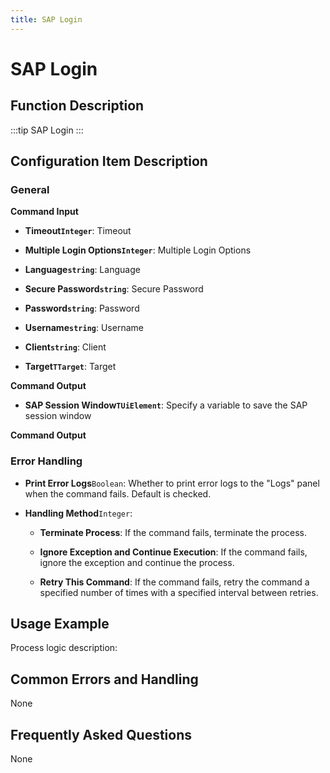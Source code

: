 ```yaml
---
title: SAP Login
---
```


# SAP Login

## Function Description

:::tip 
SAP Login
:::

## Configuration Item Description

### General

**Command Input**

- **Timeout`Integer`**: Timeout

- **Multiple Login Options`Integer`**: Multiple Login Options

- **Language`string`**: Language

- **Secure Password`string`**: Secure Password

- **Password`string`**: Password

- **Username`string`**: Username

- **Client`string`**: Client

- **Target`TTarget`**: Target


**Command Output**

- **SAP Session Window`TUiElement`**: Specify a variable to save the SAP session window


**Command Output**

### Error Handling

- **Print Error Logs**`Boolean`: Whether to print error logs to the "Logs" panel when the command fails. Default is checked. 

- **Handling Method**`Integer`:

    - **Terminate Process**: If the command fails, terminate the process.

    - **Ignore Exception and Continue Execution**: If the command fails, ignore the exception and continue the process.

    - **Retry This Command**: If the command fails, retry the command a specified number of times with a specified interval between retries.

## Usage Example

Process logic description:

## Common Errors and Handling

None

## Frequently Asked Questions

None

